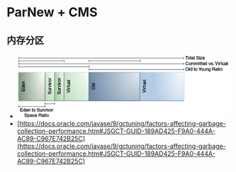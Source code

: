 # ParNew + CMS
## 内存分区
- <img src = "./pics/jsgct_dt_006_prm_gn_sz_new.png"/>
- [https://docs.oracle.com/javase/9/gctuning/factors-affecting-garbage-collection-performance.htm#JSGCT-GUID-189AD425-F9A0-444A-AC89-C967E742B25C](https://docs.oracle.com/javase/9/gctuning/factors-affecting-garbage-collection-performance.htm#JSGCT-GUID-189AD425-F9A0-444A-AC89-C967E742B25C)
